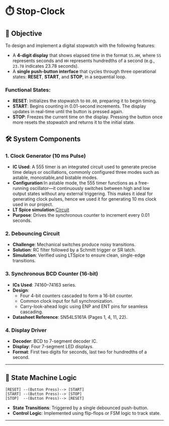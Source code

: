 

# ⏱️ Stop-Clock 


## 🎯 Objective

To design and implement a digital stopwatch with the following features:

- A **4-digit display** that shows elapsed time in the format `SS.HH`, where `SS` represents seconds and `HH` represents hundredths of a second (e.g., `23.78` indicates 23.78 seconds).
- A **single push-button interface** that cycles through three operational states: **RESET**, **START**, and **STOP**, in a sequential loop.

### Functional States:
- **RESET**: Initializes the stopwatch to `00.00`, preparing it to begin timing.
- **START**: Begins counting in 0.01-second increments. The display updates in real-time until the button is pressed again.
- **STOP**: Freezes the current time on the display. Pressing the button once more resets the stopwatch and returns it to the initial state.

## 🛠️ System Components

### 1. **Clock Generator (10 ms Pulse)**
- **IC Used**: A 555 timer is an integrated circuit used to generate precise time delays or oscillations, commonly configured three modes such as astable, monostable,and bistable modes.
- **Configuration**:In astable mode, the 555 timer functions as a free-running oscillator—it continuously switches between high and low output states without any external triggering. This makes it ideal for generating clock pulses, hence we used it for generating  10 ms clock used in our project.
- **LT Spice simulation**:[Circuit]() 
- **Purpose**: Drives the synchronous counter to increment every 0.01 seconds.

### 2. **Debouncing Circuit**
- **Challenge**: Mechanical switches produce noisy transitions.
- **Solution**: RC filter followed by a Schmitt trigger or SR latch.
- **Simulation**: Verified using LTSpice to ensure clean, single-edge transitions.

### 3. **Synchronous BCD Counter (16-bit)**
- **ICs Used**: 74160–74163 series.
- **Design**:
  - Four 4-bit counters cascaded to form a 16-bit counter.
  - Common clock input for full synchronization.
  - Carry-look-ahead logic using ENP and ENT pins for seamless cascading.
- **Datasheet Reference**: SN54LS161A (Pages 1, 4, 11, 22).

### 4. **Display Driver**
- **Decoder**: BCD to 7-segment decoder IC.
- **Display**: Four 7-segment LED displays.
- **Format**: First two digits for seconds, last two for hundredths of a second.

---

## 🔄 State Machine Logic

```plaintext
[RESET] --(Button Press)--> [START]
[START] --(Button Press)--> [STOP]
[STOP]  --(Button Press)--> [RESET]
```

- **State Transitions**: Triggered by a single debounced push-button.
- **Control Logic**: Implemented using flip-flops or FSM logic to track state.

---

